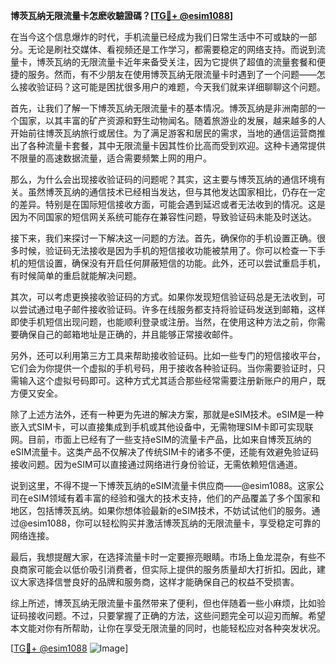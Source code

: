 **博茨瓦纳无限流量卡怎麽收驗證碼？[[TG💪+ @esim1088](https://t.me/s/esim1088)]**

在当今这个信息爆炸的时代，手机流量已经成为我们日常生活中不可或缺的一部分。无论是刷社交媒体、看视频还是工作学习，都需要稳定的网络支持。而说到流量卡，博茨瓦纳的无限流量卡近年来备受关注，因为它提供了超值的流量套餐和便捷的服务。然而，有不少朋友在使用博茨瓦纳无限流量卡时遇到了一个问题——怎么接收验证码？这可能是困扰很多用户的难题，今天我们就来详细聊聊这个问题。

首先，让我们了解一下博茨瓦纳无限流量卡的基本情况。博茨瓦纳是非洲南部的一个国家，以其丰富的矿产资源和野生动物闻名。随着旅游业的发展，越来越多的人开始前往博茨瓦纳旅行或居住。为了满足游客和居民的需求，当地的通信运营商推出了各种流量卡套餐，其中无限流量卡因其性价比高而受到欢迎。这种卡通常提供不限量的高速数据流量，适合需要频繁上网的用户。

那么，为什么会出现接收验证码的问题呢？其实，这主要与博茨瓦纳的通信环境有关。虽然博茨瓦纳的通信技术已经相当发达，但与其他发达国家相比，仍存在一定的差异。特别是在国际短信接收方面，可能会遇到延迟或者无法收到的情况。这是因为不同国家的短信网关系统可能存在兼容性问题，导致验证码未能及时送达。

接下来，我们来探讨一下解决这一问题的方法。首先，确保你的手机设置正确。很多时候，验证码无法接收是因为手机的短信接收功能被禁用了。你可以检查一下手机的短信设置，确保没有开启任何屏蔽短信的功能。此外，还可以尝试重启手机，有时候简单的重启就能解决问题。

其次，可以考虑更换接收验证码的方式。如果你发现短信验证码总是无法收到，可以尝试通过电子邮件接收验证码。许多在线服务都支持将验证码发送到邮箱，这样即使手机短信出现问题，也能顺利登录或注册。当然，在使用这种方法之前，你需要确保自己的邮箱地址是正确的，并且能够正常接收邮件。

另外，还可以利用第三方工具来帮助接收验证码。比如一些专门的短信接收平台，它们会为你提供一个虚拟的手机号码，用于接收各种验证码。当你需要验证时，只需输入这个虚拟号码即可。这种方式尤其适合那些经常需要注册新账户的用户，既方便又安全。

除了上述方法外，还有一种更为先进的解决方案，那就是eSIM技术。eSIM是一种嵌入式SIM卡，可以直接集成到手机或其他设备中，无需物理SIM卡即可实现联网。目前，市面上已经有了一些支持eSIM的流量卡产品，比如来自博茨瓦纳的eSIM流量卡。这类产品不仅解决了传统SIM卡的诸多不便，还能有效避免验证码接收问题。因为eSIM可以直接通过网络进行身份验证，无需依赖短信通道。

说到这里，不得不提一下博茨瓦纳的eSIM流量卡供应商——@esim1088。这家公司在eSIM领域有着丰富的经验和强大的技术支持，他们的产品覆盖了多个国家和地区，包括博茨瓦纳。如果你想体验最新的eSIM技术，不妨试试他们的服务。通过@esim1088，你可以轻松购买并激活博茨瓦纳的无限流量卡，享受稳定可靠的网络连接。

最后，我想提醒大家，在选择流量卡时一定要擦亮眼睛。市场上鱼龙混杂，有些不良商家可能会以低价吸引消费者，但实际上提供的服务质量却大打折扣。因此，建议大家选择信誉良好的品牌和服务商，这样才能确保自己的权益不受损害。

综上所述，博茨瓦纳无限流量卡虽然带来了便利，但也伴随着一些小麻烦，比如验证码接收问题。不过，只要掌握了正确的方法，这些问题完全可以迎刃而解。希望本文能对你有所帮助，让你在享受无限流量的同时，也能轻松应对各种突发状况。

[[TG💪+ @esim1088](https://t.me/s/esim1088) ![Image](https://i.postimg.cc/4NQfJmqS/Snipaste-2025-05-13-00-14-12.png)]